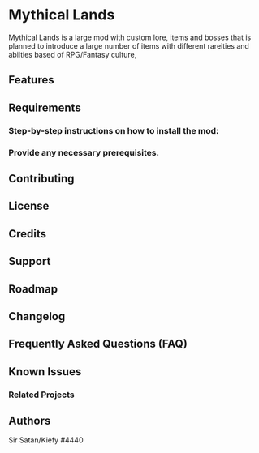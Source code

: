 # Mythical Lands 
Mythical Lands is a large mod with custom lore, items and bosses that is planned to introduce a large number of items with different rareities and abilties based of RPG/Fantasy culture,

## Features


## Requirements

### Step-by-step instructions on how to install the mod:

### Provide any necessary prerequisites.

## Contributing

## License

## Credits

## Support

## Roadmap

## Changelog

## Frequently Asked Questions (FAQ)

## Known Issues

### Related Projects

## Authors
Sir Satan/Kiefy #4440
